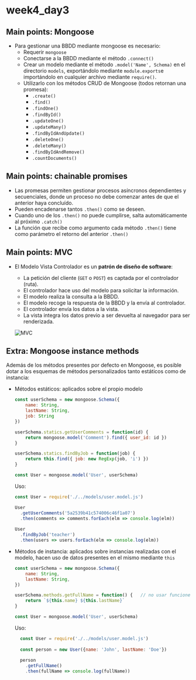 # week4_day3

## Main points: Mongoose

- Para gestionar una BBDD mediante mongoose es necesario:
  * Requerir `mongoose`
  * Conectarse a la BBDD mediante el método `.connect()`
  * Crear un modelo mediante el método `.model('Name', Schema)` en el directorio `models`, exportándolo mediante `module.exports`e importándolo en cualquier archivo mediante `require()`.
  * Utilizarlo con los métodos CRUD de Mongoose (todos retornan una promesa):
    * `.create()`
    * `.find()`
    * `.findOne()`
    * `.findById()`
    * `.updateOne()`
    * `.updateMany()`
    * `.findByIdAndUpdate()`
    * `.deleteOne()`
    * `.deleteMany()`
    * `.findByIdAndRemove()`
    * `.countDocuments()`
    

## Main points: chainable promises

- Las promesas permiten gestionar procesos asíncronos dependientes y secuenciales, donde un proceso no debe comenzar antes de que el anterior haya concluído.
- Pueden encadenarse tantos `.then()` como se deseen.
- Cuando uno de los `.then()` no puede cumplirse, salta automáticamente al próximo `.catch()`
- La función que recibe como argumento cada método `.then()` tiene como parámetro el retorno del anterior `.then()`


## Main points: MVC

- El Modelo Vista Controlador es un **patrón de diseño de software**:
  * La petición del cliente (`GET` o `POST`) es captada por el controlador (ruta).
  * El controlador hace uso del modelo para solicitar la información.
  * El modelo realiza la consulta a la BBDD.
  * El modelo recoge la respuesta de la BBDD y la envía al controlador.
  * El controlador envía los datos a la vista.
  * La vista integra los datos previo a ser devuelta al navegador para ser renderizada.
  
  ![MVC](https://i.imgur.com/LUhoPkS.png)

## Extra: Mongoose instance methods

Además de los métodos presentes por defecto en Mongoose, es posible dotar a los esquemas de métodos personalizados tanto estáticos como de instancia:



- Métodos estáticos: aplicados sobre el propio modelo

  ````javascript
  const userSchema = new mongoose.Schema({
      name: String,
      lastName: String,
      job: String
  })

  userSchema.statics.getUserComments = function(id) {      
      return mongoose.model('Comment').find({ user_id: id })
  }
  
  userSchema.statics.findByJob = function(job) {
      return this.find({ job: new RegExp(job, 'i') })
  }
  
  const User = mongoose.model('User', userSchema)
  
  ````
  
  Uso:
  ````javascript
  const User = require('./../models/user.model.js')
  
  User
    .getUserComments('5a2539b41c574006c46f1a07')
    .then(comments => comments.forEach(elm => console.log(elm))
    
  User
    .findByJob('teacher')
    .then(users => users.forEach(elm => console.log(elm))
  ````
  
  
  
- Métodos de instancia: aplicados sobre instancias realizadas con el modelo, hacen uso de datos presentes en el mismo mediante `this`

  ````javascript
  const userSchema = new mongoose.Schema({
      name: String,
      lastName: String,
  })

  userSchema.methods.getFullName = function() {   // no usar funciones flecha para mantener el contexto de this
      return `${this.name} ${this.lastName}`
  }
  
  const User = mongoose.model('User', userSchema)
  
  ````
  
  Uso:
  ````javascript
    const User = require('./../models/user.model.js')
    
    const person = new User({name: 'John', lastName: 'Doe'})
    
    person
      .getFullName()
      .then(fullName => console.log(fullName))
  ````
  
  





